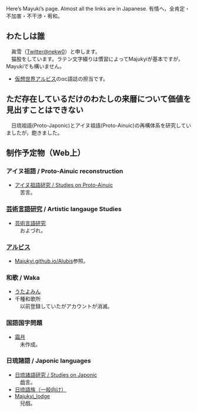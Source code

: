 Here’s Mayuki’s page. Almost all the links are in Japanese.
有情へ，全肯定・不加害・不干渉・宥和。
## わたしは誰
　眞雪（[Twitter@nekw0](https://twitter.com/nekw0)）と申します。  
　猫股をしています。ラテン文字綴りは慣習によってMajukyiが基本ですが，Mayukiでも構いません。 
* [仮想世界アルビス](https://pianists.github.io/PsMemoBlog/conworld/)のαc語誌の担当です。
## ただ存在しているだけのわたしの来暦について価値を見出すことはできない
　日琉祖語(Proto-Japonic)とアイヌ祖語(Proto-Ainuic)の再構体系を研究していましたが，飽きました。
## 制作予定物（Web上）
### アイヌ祖語 / Proto-Ainuic reconstruction
* [アイヌ祖語研究 / Studies on Proto-Ainuic](https://note.com/nigwatu/m/me4ef65753438)  
　苦言。
### [芸術言語研究](https://conlinguistics.wikia.org/ja/wiki/%E8%8A%B8%E8%A1%93%E8%A8%80%E8%AA%9E%E7%A0%94%E7%A9%B6) / Artistic langauge Studies
* [芸術言語研究](https://note.com/nigwatu/m/m1ba4bf009c68)  
　およづれ。
### [アルビス](https://pianists.github.io/PsMemoBlog/conworld/)
* [Majukyi.github.io/Alubis](https://Majukyi.github.io/Alubis)参照。
### 和歌 / Waka
* [うたよみん](http://www.utayom.in/users/7977)
* 千種和歌所  
　以前登録していたがアカウントが消滅。
### 国語国字問題
* [霜月]()  
　未作成。
### 日琉諸語 / Japonic languages
* [日琉諸語研究 / Studies on Japonic](https://note.com/nigwatu/m/ma197b0221e8e)  
　戯言。
* [日琉語族（一般向け）](https://note.com/nigwatu/m/ma123c42f2abb)
* [Majukyi_lodge](https://majukyi.github.io/Japonic/)  
　兒戲。